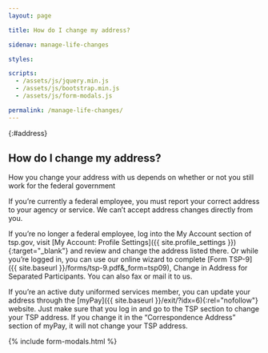 ```yaml
---
layout: page

title: How do I change my address?

sidenav: manage-life-changes

styles:

scripts:
  - /assets/js/jquery.min.js
  - /assets/js/bootstrap.min.js
  - /assets/js/form-modals.js

permalink: /manage-life-changes/
---
```


{:#address}
## How do I change my address?

How you change your address with us depends on whether or not you still work for the federal government

If you’re currently a federal employee, you must report your correct address to your agency or service. We can’t accept address changes directly from you.

If you’re no longer a federal employee, log into the My Account section of tsp.gov, visit [My Account: Profile Settings]({{ site.profile_settings }}){:target="\_blank"} and review and change the address listed there. Or while you’re logged in, you can use our online wizard to complete [Form TSP-9]({{ site.baseurl }}/forms/tsp-9.pdf&_form=tsp09), Change in Address for Separated Participants. You can also fax or mail it to us.

If you’re an active duty uniformed services member, you can update your address through the [myPay]({{ site.baseurl }}/exit/?idx=6){:rel="nofollow"} website. Just make sure that you log in and go to the TSP section to change your TSP address. If you change it in the “Correspondence Address” section of myPay, it will not change your TSP address.
<!-- CONTENT END -->

{% include form-modals.html %}
